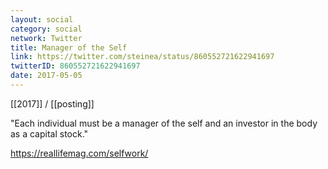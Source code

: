 ```yaml
---
layout: social
category: social
network: Twitter
title: Manager of the Self
link: https://twitter.com/steinea/status/860552721622941697
twitterID: 860552721622941697
date: 2017-05-05
---
```


[[2017]] / [[posting]]

"Each individual must be a manager of the self and an investor in the body as a capital stock."

<https://reallifemag.com/selfwork/>
